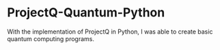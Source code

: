 # ProjectQ-Quantum-Python
With the implementation of ProjectQ in Python, I was able to create basic quantum computing programs.  
